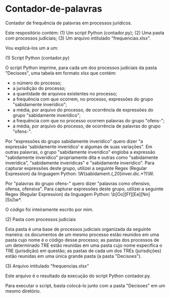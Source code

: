 # Contador-de-palavras
Contador de frequência de palavras em processos jurídicos.

Este respositório contém:
(1) Um script Python (contador.py);
(2) Uma pasta com processos judiciais;
(3) Um arquivo intitulado "frequencias.xlsx".

Vou explicá-los um a um:

(1) Script Python (contador.py)

O script Python imprime, para cada um dos processos judiciais da pasta "Decisoes", uma tabela
em formato xlsx que contém:

- o número do processo;
- a jurisdição do processo;
- a quantidade de arquivos existentes no processo;
- a frequência com que ocorrem, no processo, expressões do grupo "sabidamente inverídico";
- a média, por arquivo do processo, de ocorrência de expressões do grupo "sabidamente inverídico";
- a frequência com que no processo ocorrem palavras do grupo "ofens-";
- a média, por arquivo do processo, de ocorrência de palavras do grupo "ofens-".

Por "expressões do grupo sabidamente inverídico" quero dizer "a expressão 'sabidamente inverídico' e algumas de suas variações". Em outras palavras,
o grupo "sabidamente inverídico" engloba a expressão "sabidamente inverídico" propriamente dita e outras como "sabidamente inverídica", "sabidamente
inverídicas" e "sabidamente inveridico". Para capturar expressões deste grupo, utilizei a seguinte Regex (Regular Expression) da linguagem Python:
\W(sabidament.{,20}inver.dic.*?)\W.

Por "palavras do grupo ofens-" quero dizer "palavras como ofensivo, ofensa, ofensiva". Para capturar expressões deste grupo, utilizei a seguinte Regex
(Regular Expression) da linguagem Python: \b[Oo][Ff][Ee][Nn][Ss]\w*.

O código foi inteiramente escrito por mim.

(2) Pasta com processos judiciais

Esta pasta é uma base de processos judiciais organizada da seguinte maneira: os documentos de um mesmo processo estão reunidos em uma pasta cujo nome é o código desse 
processo; as pastas dos processos de um determinado TRE estão reunidas em uma pasta cujo nome especifica o TRE (jurisdição) em questão; as pastas de cada
um dos TREs (jurisdições) estão reunidas em uma única grande pasta (a pasta "Decisoes").

(3) Arquivo intitulado "frequencias.xlsx"

Este arquivo é o resultado da execução do script Python contador.py.

Para executar o script, basta colocá-lo junto com a pasta "Decisoes" em um mesmo diretório.
